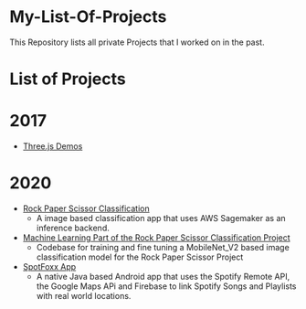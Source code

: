 # My-List-Of-Projects
This Repository lists all private Projects that I worked on in the past.

# List of Projects

# 2017
- [Three.js Demos](https://github.com/Jensssen/Three.js)
# 2020
- [Rock Paper Scissor Classification](https://github.com/Jensssen/Image-Classification-App)
  - A image based classification app that uses AWS Sagemaker as an inference backend.
- [Machine Learning Part of the Rock Paper Scissor Classification Project](https://github.com/Jensssen/rock_paper_scissor_classification)
  - Codebase for training and fine tuning a MobileNet_V2 based image classification model for the Rock Paper Scissor Project
- [SpotFoxx App](https://github.com/Jensssen/SpotFoxx)
  - A native Java based Android app that uses the Spotify Remote API, the Google Maps APi and Firebase to link Spotify Songs and Playlists with real world locations. 
